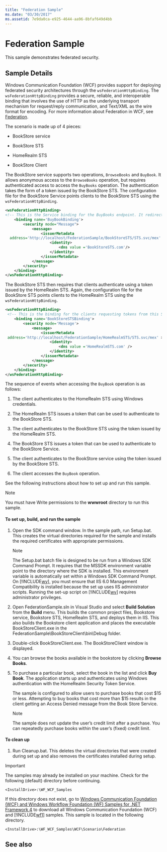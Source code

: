 ```yaml
---
title: "Federation Sample"
ms.date: "03/30/2017"
ms.assetid: 7e9da0ca-e925-4644-aa96-8bfaf649d4bb
---
```

# Federation Sample
This sample demonstrates federated security.  
  
## Sample Details  
 Windows Communication Foundation (WCF) provides support for deploying federated security architectures through the `wsFederationHttpBinding`. The `wsFederationHttpBinding` provides a secure, reliable, and interoperable binding that involves the use of HTTP as the underlying transport mechanism for request/reply communication, and Text/XML as the wire format for encoding. For more information about Federation in WCF, see [Federation](../../../../docs/framework/wcf/feature-details/federation.md).  
  
 The scenario is made up of 4 pieces:  
  
-   BookStore service  
  
-   BookStore STS  
  
-   HomeRealm STS  
  
-   BookStore Client  
  
 The BookStore service supports two operations, `BrowseBooks` and `BuyBook`. It allows anonymous access to the `BrowseBooks` operation, but requires authenticated access to access the `BuyBooks` operation. The authentication takes the form of a token issued by the BookStore STS. The configuration file for the BookStore Service points clients to the BookStore STS using the `wsFederationHttpBinding`.  
  
```xml  
<wsFederationHttpBinding>  
<!-- This is the Service binding for the BuyBooks endpoint. It redirects clients to the BookStore STS -->  
    <binding name='BuyBookBinding'>  
        <security mode="Message">  
            <message>  
                <issuerMetadata  
  address='http://localhost/FederationSample/BookStoreSTS/STS.svc/mex' >  
                    <identity>  
                        <dns value ='BookStoreSTS.com'/>  
                    </identity>  
                </issuerMetadata>  
            </message>  
        </security>  
    </binding>  
</wsFederationHttpBinding>  
```  
  
 The BookStore STS then requires that clients authenticate using a token issued by the HomeRealm STS. Again, the configuration file for the BookStore STS points clients to the HomeRealm STS using the `wsFederationHttpBinding`.  
  
```xml  
<wsFederationHttpBinding>  
 <!-- This is the binding for the clients requesting tokens from this STS. It redirects clients to the HomeRealm STS -->  
    <binding name='BookStoreSTSBinding'>  
        <security mode='Message'>  
            <message>  
                <issuerMetadata  
 address='http://localhost/FederationSample/HomeRealmSTS/STS.svc/mex' >  
                    <identity>  
                        <dns value ='HomeRealmSTS.com' />  
                    </identity>  
                </issuerMetadata>  
            </message>  
        </security>  
    </binding>  
</wsFederationHttpBinding>  
```  
  
 The sequence of events when accessing the `BuyBook` operation is as follows:  
  
1.  The client authenticates to the HomeRealm STS using Windows credentials.  
  
2.  The HomeRealm STS issues a token that can be used to authenticate to the BookStore STS.  
  
3.  The client authenticates to the BookStore STS using the token issued by the HomeRealm STS.  
  
4.  The BookStore STS issues a token that can be used to authenticate to the BookStore Service.  
  
5.  The client authenticates to the BookStore service using the token issued by the BookStore STS.  
  
6.  The client accesses the `BuyBook` operation.  
  
 See the following instructions about how to set up and run this sample.  
  
> [!NOTE]
>  You must have Write permissions to the **wwwroot** directory to run this sample.  
  
#### To set up, build, and run the sample  
  
1.  Open the SDK command window. In the sample path, run Setup.bat. This creates the virtual directories required for the sample and installs the required certificates with appropriate permissions.  
  
    > [!NOTE]
    >  The Setup.bat batch file is designed to be run from a Windows SDK Command Prompt. It requires that the MSSDK environment variable point to the directory where the SDK is installed. This environment variable is automatically set within a Windows SDK Command Prompt. On [!INCLUDE[wv](../../../../includes/wv-md.md)], you must ensure that IIS 6.0 Management Compatibility is installed because the set up uses IIS administrator scripts. Running the set-up script on [!INCLUDE[wv](../../../../includes/wv-md.md)] requires administrator privileges.  
  
2.  Open FederationSample.sln in Visual Studio and select **Build Solution** from the **Build** menu. This builds the common project files, Bookstore service, Bookstore STS, HomeRealm STS, and deploys them in IIS. This also builds the Bookstore client application and places the executable BookStoreClient.exe in the FederationSample\BookStoreClient\bin\Debug folder.  
  
3.  Double-click BookStoreClient.exe. The BookStoreClient window is displayed.  
  
4.  You can browse the books available in the bookstore by clicking **Browse Books**.  
  
5.  To purchase a particular book, select the book in the list and click **Buy Book**. The application starts up and authenticates using Windows authentication with the HomeRealm Security Token Service.  
  
     The sample is configured to allow users to purchase books that cost $15 or less. Attempting to buy books that cost more than $15 results in the client getting an Access Denied message from the Book Store Service.  
  
    > [!NOTE]
    >  The sample does not update the user’s credit limit after a purchase. You can repeatedly purchase books within the user’s (fixed) credit limit.  
  
#### To clean up  
  
1.  Run Cleanup.bat. This deletes the virtual directories that were created during set up and also removes the certificates installed during setup.  
  
> [!IMPORTANT]
>  The samples may already be installed on your machine. Check for the following (default) directory before continuing.  
>   
>  `<InstallDrive>:\WF_WCF_Samples`  
>   
>  If this directory does not exist, go to [Windows Communication Foundation (WCF) and Windows Workflow Foundation (WF) Samples for .NET Framework 4](https://go.microsoft.com/fwlink/?LinkId=150780) to download all Windows Communication Foundation (WCF) and [!INCLUDE[wf1](../../../../includes/wf1-md.md)] samples. This sample is located in the following directory.  
>   
>  `<InstallDrive>:\WF_WCF_Samples\WCF\Scenario\Federation`  
  
## See also
